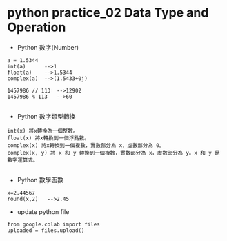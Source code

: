 # python practice_02 Data Type and Operation

*  Python 數字(Number)
```
a = 1.5344
int(a)      -->1
float(a)    -->1.5344
complex(a)  -->(1.5433+0j)
```
```
1457986 // 113  -->12902
1457986 % 113   -->60
```
```

```
* Python 數字類型轉換
```
int(x) 將x轉換為一個整數。
float(x) 將x轉換到一個浮點數。
complex(x) 將x轉換到一個複數，實數部分為 x，虛數部分為 0。
complex(x, y) 將 x 和 y 轉換到一個複數，實數部分為 x，虛數部分為 y。x 和 y 是數字運算式。
```
```

```
* Python 數學函數
```
x=2.44567
round(x,2)   -->2.45
```
* update python file
```
from google.colab import files
uploaded = files.upload()
```
